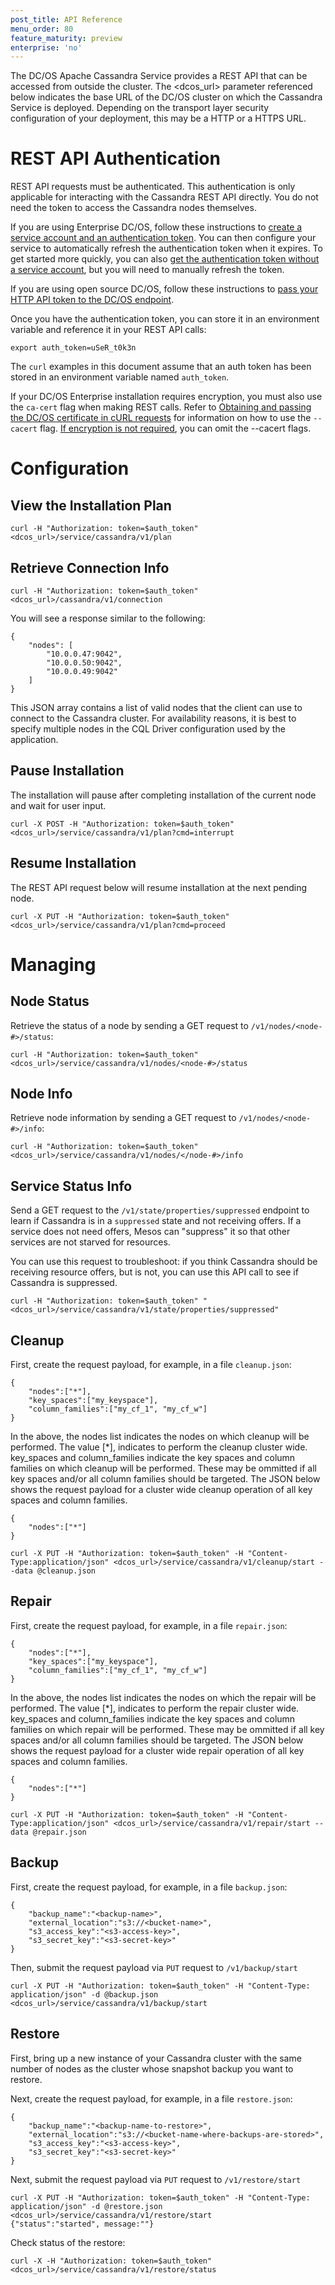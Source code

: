 ```yaml
---
post_title: API Reference
menu_order: 80
feature_maturity: preview
enterprise: 'no'
---
```


The DC/OS Apache Cassandra Service provides a REST API that can be accessed from outside the cluster. The <dcos_url> parameter referenced below indicates the base URL of the DC/OS cluster on which the Cassandra Service is deployed. Depending on the transport layer security configuration of your deployment, this may be a HTTP or a HTTPS URL.

<a name="#rest-auth"></a>
# REST API Authentication

REST API requests must be authenticated. This authentication is only applicable for interacting with the Cassandra REST API directly. You do not need the token to access the Cassandra nodes themselves.

If you are using Enterprise DC/OS, follow these instructions to [create a service account and an authentication token](https://docs.mesosphere.com/1.9/security/service-auth/custom-service-auth/). You can then configure your service to automatically refresh the authentication token when it expires. To get started more quickly, you can also [get the authentication token without a service account](https://docs.mesosphere.com/1.9/security/iam-api/), but you will need to manually refresh the token.

If you are using open source DC/OS, follow these instructions to [pass your HTTP API token to the DC/OS endpoint](https://dcos.io/docs/1.9/security/iam-api/).

Once you have the authentication token, you can store it in an environment variable and reference it in your REST API calls:

```
export auth_token=uSeR_t0k3n
```

The `curl` examples in this document assume that an auth token has been stored in an environment variable named `auth_token`.

If your DC/OS Enterprise installation requires encryption, you must also use the `ca-cert` flag when making REST calls. Refer to [Obtaining and passing the DC/OS certificate in cURL requests](https://docs.mesosphere.com/1.9/networking/tls-ssl/#get-dcos-cert) for information on how to use the `--cacert` flag. [If encryption is not required](https://docs.mesosphere.com/1.9/networking/tls-ssl/), you can omit the --cacert flags.

# Configuration

## View the Installation Plan

```
curl -H "Authorization: token=$auth_token" <dcos_url>/service/cassandra/v1/plan
```

## Retrieve Connection Info

```
curl -H "Authorization: token=$auth_token" <dcos_url>/cassandra/v1/connection
```

You will see a response similar to the following:

```
{
    "nodes": [
        "10.0.0.47:9042",
        "10.0.0.50:9042",
        "10.0.0.49:9042"
    ]
}
```

This JSON array contains a list of valid nodes that the client can use to connect to the Cassandra cluster. For availability reasons, it is best to specify multiple nodes in the CQL Driver configuration used by the application.

## Pause Installation

The installation will pause after completing installation of the current node and wait for user input.

```
curl -X POST -H "Authorization: token=$auth_token" <dcos_url>/service/cassandra/v1/plan?cmd=interrupt
```

## Resume Installation

The REST API request below will resume installation at the next pending node.

```
curl -X PUT -H "Authorization: token=$auth_token" <dcos_url>/service/cassandra/v1/plan?cmd=proceed
```

# Managing

## Node Status
Retrieve the status of a node by sending a GET request to `/v1/nodes/<node-#>/status`:

```
curl -H "Authorization: token=$auth_token" <dcos_url>/service/cassandra/v1/nodes/<node-#>/status
```

## Node Info
Retrieve node information by sending a GET request to `/v1/nodes/<node-#>/info`:

```
curl -H "Authorization: token=$auth_token" <dcos_url>/service/cassandra/v1/nodes/</node-#>/info
```

## Service Status Info
Send a GET request to the `/v1/state/properties/suppressed` endpoint to learn if Cassandra is in a `suppressed` state and not receiving offers. If a service does not need offers, Mesos can "suppress" it so that other services are not starved for resources.

You can use this request to troubleshoot: if you think Cassandra should be receiving resource offers, but is not, you can use this API call to see if Cassandra is suppressed.

```
curl -H "Authorization: token=$auth_token" "<dcos_url>/service/cassandra/v1/state/properties/suppressed"
```

## Cleanup

First, create the request payload, for example, in a file `cleanup.json`:

```
{
    "nodes":["*"],
    "key_spaces":["my_keyspace"],
    "column_families":["my_cf_1", "my_cf_w"]
}
```

In the above, the nodes list indicates the nodes on which cleanup will be performed. The value [*], indicates to perform the cleanup cluster wide. key_spaces and column_families indicate the key spaces and column families on which cleanup will be performed. These may be ommitted if all key spaces and/or all column families should be targeted. The JSON below shows the request payload for a cluster wide cleanup operation of all key spaces and column families.

```
{
    "nodes":["*"]
}
```

```
curl -X PUT -H "Authorization: token=$auth_token" -H "Content-Type:application/json" <dcos_url>/service/cassandra/v1/cleanup/start --data @cleanup.json
```

## Repair

First, create the request payload, for example, in a file `repair.json`:

```
{
    "nodes":["*"],
    "key_spaces":["my_keyspace"],
    "column_families":["my_cf_1", "my_cf_w"]
}
```
In the above, the nodes list indicates the nodes on which the repair will be performed. The value [*], indicates to perform the repair cluster wide. key_spaces and column_families indicate the key spaces and column families on which repair will be performed. These may be ommitted if all key spaces and/or all column families should be targeted. The JSON below shows the request payload for a cluster wide repair operation of all key spaces and column families.

```
{
    "nodes":["*"]
}
```

```
curl -X PUT -H "Authorization: token=$auth_token" -H "Content-Type:application/json" <dcos_url>/service/cassandra/v1/repair/start --data @repair.json
```

## Backup

First, create the request payload, for example, in a file `backup.json`:

```
{
    "backup_name":"<backup-name>",
    "external_location":"s3://<bucket-name>",
    "s3_access_key":"<s3-access-key>",
    "s3_secret_key":"<s3-secret-key>"
}
```

Then, submit the request payload via `PUT` request to `/v1/backup/start`

```
curl -X PUT -H "Authorization: token=$auth_token" -H "Content-Type: application/json" -d @backup.json <dcos_url>/service/cassandra/v1/backup/start
```

## Restore

First, bring up a new instance of your Cassandra cluster with the same number of nodes as the cluster whose snapshot backup you want to restore.

Next, create the request payload, for example, in a file `restore.json`:

```
{
    "backup_name":"<backup-name-to-restore>",
    "external_location":"s3://<bucket-name-where-backups-are-stored>",
    "s3_access_key":"<s3-access-key>",
    "s3_secret_key":"<s3-secret-key>"
}
```

Next, submit the request payload via `PUT` request to `/v1/restore/start`

```
curl -X PUT -H "Authorization: token=$auth_token" -H "Content-Type: application/json" -d @restore.json <dcos_url>/service/cassandra/v1/restore/start
{"status":"started", message:""}
```

Check status of the restore:

```
curl -X -H "Authorization: token=$auth_token" <dcos_url>/service/cassandra/v1/restore/status
```
